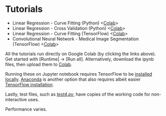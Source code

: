 # Tutorials

- Linear Regression - Curve Fitting (Python) <[Colab][part1_colab]>
- Linear Regression - Cross Validation (Python) <[Colab][part2_colab]>
- Linear Regression - Curve Fitting (TensorFlow) <[Colab][part3_colab]>
- Convolutional Neural Network - Medical Image Segmentation (TensorFlow) <[Colab][part4_colab]>

All the tutorials run directly on Google Colab (by clicking the links above). Get started with [Runtime] -> [Run all]. Alternatively, download the ipynb files, then upload them to [Colab](https://colab.research.google.com). 

Running these on Jupyter notebook requires TensorFlow to be [installed locally][tf_install]. [Anaconda][conda_install] is another option that also requires albeit easier [TensorFlow installation][tf_conda]. 

Lastly, test files, such as [*test4.py*](./test4.py), have copies of the working code for non-interactive uses.

Performance varies.


[part1_notebook]: https://github.com/YipengHu/ipmi/blob/master/tutorials/01-CurveFitting.ipynb
[part1_colab]: https://colab.research.google.com/github/YipengHu/ipmi/blob/master/tutorials/01-CurveFitting.ipynb

[part2_notebook]: https://github.com/YipengHu/ipmi/blob/master/tutorials/02-CrossValidation.ipynb
[part2_colab]: https://colab.research.google.com/github/YipengHu/ipmi/blob/master/tutorials/02-CrossValidation.ipynb

[part3_notebook]: https://github.com/YipengHu/ipmi/blob/master/tutorials/03-CurveFitting-TensorFlow.ipynb
[part3_colab]: https://colab.research.google.com/github/YipengHu/ipmi/blob/master/tutorials/03-CurveFitting-TensorFlow.ipynb

[part4_notebook]: https://github.com/YipengHu/ipmi/blob/master/tutorials/04-ImageSegmentation-TensorFlow.ipynb
[part4_colab]: https://colab.research.google.com/github/YipengHu/ipmi/blob/master/tutorials/04-ImageSegmentation-TensorFlow.ipynb

[tf_install]: https://www.tensorflow.org/install/
[conda_install]: https://www.anaconda.com/download/
[tf_conda]: https://www.anaconda.com/blog/developer-blog/tensorflow-in-anaconda/
